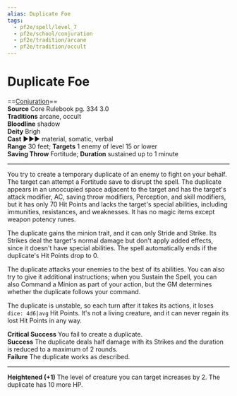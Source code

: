```yaml
---
alias: Duplicate Foe
tags:
  - pf2e/spell/level_7
  - pf2e/school/conjuration
  - pf2e/tradition/arcane
  - pf2e/tradition/occult
---
```


# Duplicate Foe

==[Conjuration](Conjuration.md)==  
__Source__ Core Rulebook pg. 334 3.0  
**Traditions** arcane, occult  
**Bloodline** shadow  
**Deity** Brigh  
**Cast** ►►► material, somatic, verbal  
**Range** 30 feet; **Targets** 1 enemy of level 15 or lower  
**Saving Throw** Fortitude; **Duration** sustained up to 1 minute

---

You try to create a temporary duplicate of an enemy to fight on your behalf. The target can attempt a Fortitude save to disrupt the spell. The duplicate appears in an unoccupied space adjacent to the target and has the target's attack modifier, AC, saving throw modifiers, Perception, and skill modifiers, but it has only 70 Hit Points and lacks the target's special abilities, including immunities, resistances, and weaknesses. It has no magic items except weapon potency runes.

The duplicate gains the minion trait, and it can only Stride and Strike. Its Strikes deal the target's normal damage but don't apply added effects, since it doesn't have special abilities. The spell automatically ends if the duplicate's Hit Points drop to 0.

The duplicate attacks your enemies to the best of its abilities. You can also try to give it additional instructions; when you Sustain the Spell, you can also Command a Minion as part of your action, but the GM determines whether the duplicate follows your command.

The duplicate is unstable, so each turn after it takes its actions, it loses `dice: 4d6|avg` Hit Points. It's not a living creature, and it can never regain its lost Hit Points in any way.

**Critical Success** You fail to create a duplicate.  
**Success** The duplicate deals half damage with its Strikes and the duration is reduced to a maximum of 2 rounds.  
**Failure** The duplicate works as described.

<hr>

**Heightened (+1)** The level of creature you can target increases by 2. The duplicate has 10 more HP.
